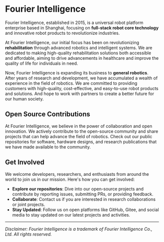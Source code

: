 
# Fourier Intelligence

Fourier Intelligence, established in 2015, is a universal robot platform enterprise based in Shanghai, 
focusing on **full-stack robot core technology** and innovative robot products to revolutionize industries. 

At Fourier Intelligence, our initial focus has been on revolutionizing **rehabilitation** through advanced robotics and intelligent systems. 
We are dedicated to making high-quality rehabilitation solutions both accessible and affordable, 
aiming to drive advancements in healthcare and improve the quality of life for individuals in need.

Now, Fourier Intelligence is expanding its business to **general robotics**. 
After years of research and development, we have accumulated a wealth of experience in the field of robotics.
We are committed to providing customers with high-quality, cost-effective, and easy-to-use robot products and solutions.
And hope to work with partners to create a better future for our human society.

## Open Source Contributions

At Fourier Intelligence, we believe in the power of collaboration and open innovation. 
We actively contribute to the open-source community and share projects that can help advance the field of robotics. 
Check out our public repositories for software, hardware designs, and research publications that we have made available to the community.

## Get Involved

We welcome developers, researchers, and enthusiasts from around the world to join us in our mission. Here's how you can get involved:
- **Explore our repositories**: Dive into our open-source projects and contribute by reporting issues, submitting PRs, or providing feedback.
- **Collaborate**: Contact us if you are interested in research collaborations or joint projects.
- **Stay Updated**: Follow us on open platforms like GitHub, Gitee, and social media to stay updated on our latest projects and activities.

---

*Disclaimer: Fourier Intelligence is a trademark of Fourier Intelligence Co., Ltd. All rights reserved.*
